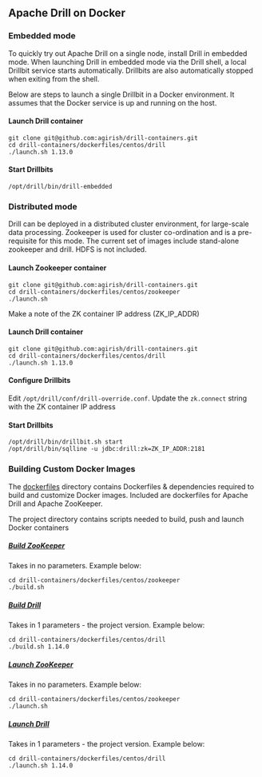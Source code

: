 ## Apache Drill on Docker

### Embedded mode

To quickly try out Apache Drill on a single node, install Drill in embedded mode. When launching Drill in embedded mode via the Drill shell, a local Drillbit service starts automatically. Drillbits are also automatically stopped when exiting from the shell. 

Below are steps to launch a single Drillbit in a Docker environment. It assumes that the Docker service is up and running on the host.

#### Launch Drill container 
```
git clone git@github.com:agirish/drill-containers.git
cd drill-containers/dockerfiles/centos/drill
./launch.sh 1.13.0 
``` 

#### Start Drillbits 
```
/opt/drill/bin/drill-embedded
```
 

### Distributed mode

Drill can be deployed in a distributed cluster environment, for large-scale data processing. Zookeeper is used for cluster co-ordination and is a pre-requisite for this mode. The current set of images include stand-alone zookeeper and drill. HDFS is not included.

#### Launch Zookeeper container 
```
git clone git@github.com:agirish/drill-containers.git
cd drill-containers/dockerfiles/centos/zookeeper
./launch.sh
```
Make a note of the ZK container IP address (ZK_IP_ADDR)
    
#### Launch Drill container 
```
git clone git@github.com:agirish/drill-containers.git
cd drill-containers/dockerfiles/centos/drill
./launch.sh 1.13.0 
``` 

#### Configure Drillbits

Edit `/opt/drill/conf/drill-override.conf`. Update the `zk.connect` string with the ZK container IP address 
    
#### Start Drillbits 
```
/opt/drill/bin/drillbit.sh start
/opt/drill/bin/sqlline -u jdbc:drill:zk=ZK_IP_ADDR:2181
``` 

### Building Custom Docker Images

The [dockerfiles](dockerfiles) directory contains Dockerfiles & dependencies required to build and customize Docker images. Included are dockerfiles for Apache Drill and Apache ZooKeeper. 

The project directory contains scripts needed to build, push and launch Docker containers

##### [Build ZooKeeper](dockerfiles/centos/zookeeper/build.sh)
Takes in no parameters. Example below:
```
cd drill-containers/dockerfiles/centos/zookeeper
./build.sh
```

##### [Build Drill](dockerfiles/centos/drill/build.sh)
Takes in 1 parameters - the project version. Example below:
```
cd drill-containers/dockerfiles/centos/drill
./build.sh 1.14.0
```

##### [Launch ZooKeeper](dockerfiles/centos/zookeeper/launch.sh)
Takes in no parameters. Example below:
```
cd drill-containers/dockerfiles/centos/zookeeper
./launch.sh
```

##### [Launch Drill](dockerfiles/centos/drill/launch.sh)
Takes in 1 parameters - the project version. Example below:
```
cd drill-containers/dockerfiles/centos/drill
./launch.sh 1.14.0
```
